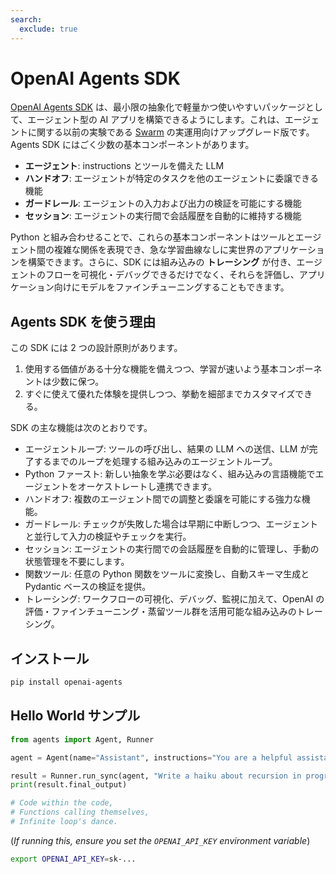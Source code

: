 ```yaml
---
search:
  exclude: true
---
```

# OpenAI Agents SDK

[OpenAI Agents SDK](https://github.com/openai/openai-agents-python) は、最小限の抽象化で軽量かつ使いやすいパッケージとして、エージェント型の AI アプリを構築できるようにします。これは、エージェントに関する以前の実験である [Swarm](https://github.com/openai/swarm/tree/main) の実運用向けアップグレード版です。Agents SDK にはごく少数の基本コンポーネントがあります。

-   **エージェント**: instructions とツールを備えた LLM
-   **ハンドオフ**: エージェントが特定のタスクを他のエージェントに委譲できる機能
-   **ガードレール**: エージェントの入力および出力の検証を可能にする機能
-   **セッション**: エージェントの実行間で会話履歴を自動的に維持する機能

Python と組み合わせることで、これらの基本コンポーネントはツールとエージェント間の複雑な関係を表現でき、急な学習曲線なしに実世界のアプリケーションを構築できます。さらに、SDK には組み込みの **トレーシング** が付き、エージェントのフローを可視化・デバッグできるだけでなく、それらを評価し、アプリケーション向けにモデルをファインチューニングすることもできます。

## Agents SDK を使う理由

この SDK には 2 つの設計原則があります。

1. 使用する価値がある十分な機能を備えつつ、学習が速いよう基本コンポーネントは少数に保つ。
2. すぐに使えて優れた体験を提供しつつ、挙動を細部までカスタマイズできる。

SDK の主な機能は次のとおりです。

-   エージェントループ: ツールの呼び出し、結果の LLM への送信、LLM が完了するまでのループを処理する組み込みのエージェントループ。
-   Python ファースト: 新しい抽象を学ぶ必要はなく、組み込みの言語機能でエージェントをオーケストレートし連携できます。
-   ハンドオフ: 複数のエージェント間での調整と委譲を可能にする強力な機能。
-   ガードレール: チェックが失敗した場合は早期に中断しつつ、エージェントと並行して入力の検証やチェックを実行。
-   セッション: エージェントの実行間での会話履歴を自動的に管理し、手動の状態管理を不要にします。
-   関数ツール: 任意の Python 関数をツールに変換し、自動スキーマ生成と Pydantic ベースの検証を提供。
-   トレーシング: ワークフローの可視化、デバッグ、監視に加えて、OpenAI の評価・ファインチューニング・蒸留ツール群を活用可能な組み込みのトレーシング。

## インストール

```bash
pip install openai-agents
```

## Hello World サンプル

```python
from agents import Agent, Runner

agent = Agent(name="Assistant", instructions="You are a helpful assistant")

result = Runner.run_sync(agent, "Write a haiku about recursion in programming.")
print(result.final_output)

# Code within the code,
# Functions calling themselves,
# Infinite loop's dance.
```

(_If running this, ensure you set the `OPENAI_API_KEY` environment variable_)

```bash
export OPENAI_API_KEY=sk-...
```